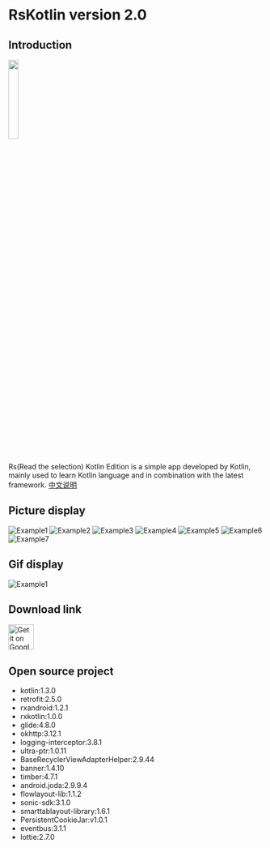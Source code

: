 # RsKotlin version 2.0

## Introduction
<img src="https://github.com/Leeeyou/Img/blob/master/rskotlin/2.0.0/icon/ic_launcher.png?raw=true" width = 20% height = 20% />

Rs(Read the selection) Kotlin Edition is a simple app developed by Kotlin, mainly used to learn Kotlin language and in combination with the latest framework. [中文说明](https://github.com/LeeeYou/ZhiHuRiBao/blob/master/README-zh.md)

## Picture display
![Example1](https://raw.githubusercontent.com/Leeeyou/Img/master/rskotlin/2.0.0/%E7%B4%A0%E6%9D%90/1.png?raw=true)
![Example2](https://raw.githubusercontent.com/Leeeyou/Img/master/rskotlin/2.0.0/%E7%B4%A0%E6%9D%90/2.png?raw=true)
![Example3](https://raw.githubusercontent.com/Leeeyou/Img/master/rskotlin/2.0.0/%E7%B4%A0%E6%9D%90/3.png?raw=true)
![Example4](https://raw.githubusercontent.com/Leeeyou/Img/master/rskotlin/2.0.0/%E7%B4%A0%E6%9D%90/4.png?raw=true)
![Example5](https://raw.githubusercontent.com/Leeeyou/Img/master/rskotlin/2.0.0/%E7%B4%A0%E6%9D%90/5.png?raw=true)
![Example6](https://raw.githubusercontent.com/Leeeyou/Img/master/rskotlin/2.0.0/%E7%B4%A0%E6%9D%90/6.png?raw=true)
![Example7](https://raw.githubusercontent.com/Leeeyou/Img/master/rskotlin/2.0.0/%E7%B4%A0%E6%9D%90/7.png?raw=true)

## Gif display
![Example1](https://raw.githubusercontent.com/Leeeyou/Img/master/rskotlin/2.0.0/video/2.0.gif)

## Download link
<a href='https://www.pgyer.com/er9r'><img alt='Get it on Google Play' src='https://static.pgyer.com/static-20190124/assets/img/logoNewest.png' height="50px"/></a>

## Open source project
- kotlin:1.3.0
- retrofit:2.5.0
- rxandroid:1.2.1
- rxkotlin:1.0.0
- glide:4.8.0
- okhttp:3.12.1
- logging-interceptor:3.8.1
- ultra-ptr:1.0.11
- BaseRecyclerViewAdapterHelper:2.9.44
- banner:1.4.10
- timber:4.7.1
- android.joda:2.9.9.4
- flowlayout-lib:1.1.2
- sonic-sdk:3.1.0
- smarttablayout-library:1.6.1
- PersistentCookieJar:v1.0.1
- eventbus:3.1.1
- lottie:2.7.0